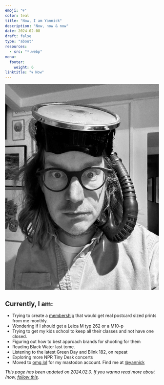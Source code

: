 ```yaml
---
emoji: "🌀"
color: teal
title: "Now, I am Yannick"
description: "Now, now & now"
date: 2024-02-08
draft: false
type: "about"
resources:
  - src: "*.webp"
menu:
  footer:
    weight: 6
linktitle: "🌀 Now"
---
```


![](me.webp)

## Currently, I am: 
- Trying to create a [membership](https://ko-fi.com/bonjouryannick/tiers) that would get real postcard sized prints from me monthly.
- Wondering if I should get a Leica M typ 262 or a M10-p
- Trying to get my kids school to keep all their classes and not have one closed.
- Figuring out how to best approach brands for shooting for them
- Reading Black Water last tome.
- Listening to the latest Green Day and Blink 182, on repeat
- Exploring more NPR Tiny Desk concerts
- Moved to [omg.lol](https://omg.lol) for my mastodon account. Find me at [@yannick](https://social.lol/@yannick)

*This page has been updated on 2024.02.0. If you wanna read more about /now, [follow this](https://nownownow.com/about).*
